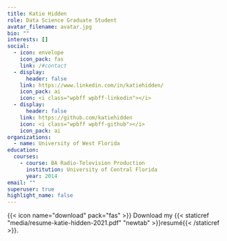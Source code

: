 ```yaml
---
title: Katie Hidden
role: Data Science Graduate Student
avatar_filename: avatar.jpg
bio: ""
interests: []
social:
  - icon: envelope
    icon_pack: fas
    link: /#contact
  - display:
      header: false
    link: https://www.linkedin.com/in/katiehidden/
    icon_pack: ai
    icon: <i class="wpbff wpbff-linkedin"></i>
  - display:
      header: false
    link: https://github.com/katiehidden
    icon: <i class="wpbff wpbff-github"></i>
    icon_pack: ai
organizations:
  - name: University of West Florida
education:
  courses:
    - course: BA Radio-Television Production
      institution: University of Central Florida
      year: 2014
email: ""
superuser: true
highlight_name: false
---
```

{{< icon name="download" pack="fas" >}} Download my {{< staticref "media/resume-katie-hidden-2021.pdf" "newtab" >}}resumé{{< /staticref >}}.